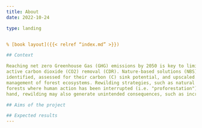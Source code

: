 ```yaml
---
title: About
date: 2022-10-24

type: landing


% [book layout]({{< relref “index.md” >}}) 

## Context

Reaching net zero Greenhouse Gas (GHG) emissions by 2050 is key to limit global warming to 1.5°C, and requires in all scenarios
active carbon dioxide (CO2) removal (CDR). Nature-based solutions (NBS) offer low-cost options for CDR, which need to be better
identified, assessed for their carbon (C) sink potential, and upscaled. NBS include increased protection, restoration, and improved
management of forest ecosystems. Rewilding strategies, such as natural reforestation on marginal lands or renaturalization of
forests where human action has been interrupted (i.e. "proforestation"), also offer opportunities to increase C sinks. On the other
hand, rewilding may also generate unintended consequences, such as increased fire hazard and loss of C through wildfire emissions.

## Aims of the project

## Expected results
---
```

